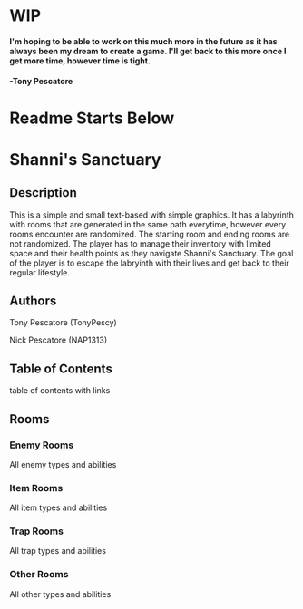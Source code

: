 # WIP
#### I'm hoping to be able to work on this much more in the future as it has always been my dream to create a game.  I'll get back to this more once I get more time, however time is tight.
#### -Tony Pescatore

# Readme Starts Below

# Shanni's Sanctuary
## Description
This is a simple and small text-based with simple graphics.  It has a labyrinth with rooms that are generated in the same path everytime, however every rooms encounter are randomized.  The starting room and ending rooms are not randomized.  The player has to manage their inventory with limited space and their health points as they navigate Shanni's Sanctuary.  The goal of the player is to escape the labryinth with their lives and get back to their regular lifestyle.
## Authors
Tony Pescatore (TonyPescy)

Nick Pescatore (NAP1313)
## Table of Contents
table of contents with links

## Rooms
### Enemy Rooms
All enemy types and abilities
### Item Rooms
All item types and abilities
### Trap Rooms
All trap types and abilities
### Other Rooms
All other types and abilities

## 